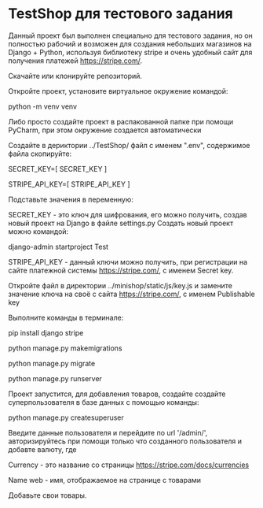 # TestShop для тестового задания

Данный проект был выполнен специально для тестового задания, но он полностью рабочий и возможен для создания небольших магазинов на Django + Python, используя библиотеку stripe и очень удобный сайт для получения платежей https://stripe.com/.

Скачайте или клонируйте репозиторий.

Откройте проект, установите виртуальное окружение командой:

python -m venv venv

Либо просто создайте проект в распакованной папке при помощи PyCharm, при этом окружение создается автоматически

Создайте в дериктории ../TestShop/ файл с именем ".env", содержимое файла скопируйте:

SECRET_KEY=[ SECRET_KEY ]

STRIPE_API_KEY=[ STRIPE_API_KEY ]

Подставьте значения в переменную:

SECRET_KEY - это ключ для шифрования, его можно получить, создав новый проект на Django в файле settings.py
Создать новый проект можно командой:

django-admin startproject Test

STRIPE_API_KEY - данный ключи можно получить, при регистрации на сайте платежной системы https://stripe.com/, с именем Secret key.

Откройте файл в директории ../minishop/static/js/key.js и замените значение ключа на своё с сайта https://stripe.com/, с именем Publishable key

Выполните команды в терминале:

pip install django stripe

python manage.py makemigrations

python manage.py migrate

python manage.py runserver

Проект запустится, для добавления товаров, создайте создайте суперпользователя в базе данных с помощью команды:

python manage.py createsuperuser

Введите данные пользователя и перейдите по url '/admin/', авторизируйтесь при помощи только что созданного пользователя и добавте валюту, где

Currency - это название со страницы https://stripe.com/docs/currencies

Name web - имя, отображаемое на странице с товарами

Добавьте свои товары.

